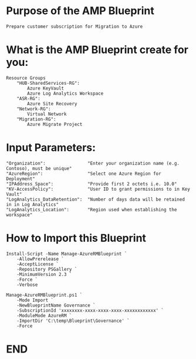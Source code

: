 
**Purpose of the AMP Blueprint**
============================
	Prepare customer subscription for Migration to Azure


**What is the AMP Blueprint create for you:**
============================
	Resource Groups
		"HUB-SharedServices-RG":
			Azure KeyVault 
			Azure Log Analytics Workspace
		"ASR-RG": 
			Azure Site Recovery
		"Network-RG": 
			Virtual Network 
		"Migration-RG": 
			Azure Migrate Project
			

**Input Parameters:**
============================
	"Organization":                "Enter your organization name (e.g. Contoso), must be unique"
	"AzureRegion":                 "Select one Azure Region for Deployment"
	"IPAddress_Space":             "Provide first 2 octets i.e. 10.0"	
	"KV-AccessPolicy":             "User ID to grant permissions to in Key Vault"
	"LogAnalytics_DataRetention":  "Number of days data will be retained in in Log Analytics"
	"LogAnalytics_Location":       "Region used when establishing the workspace"


**How to Import this Blueprint**
============================
	Install-Script -Name Manage-AzureRMBlueprint `
		-AllowPrerelease `
		-AcceptLicense `
		-Repository PSGallery `
		-MinimumVersion 2.3 `
		-Force `
		-Verbose 

	Manage-AzureRMBlueprint.ps1 `
		-Mode Import `
		-NewBlueprintName Governance `
		-SubscriptionId 'xxxxxxxx-xxxx-xxxx-xxxx-xxxxxxxxxxxx' `
		-ModuleMode AzureRM `
		-ImportDir 'C:\temp\Blueprint\Governance' `
		-Force


**END**
============================